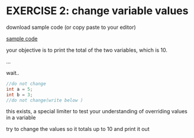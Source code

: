 # EXERCISE 2: change variable values

download sample code (or copy paste to your editor)

[sample code](https://github.com/playerzer0-ui/100-days-with-CSharp/blob/main/day_1/(1.5)%20EXERCISE%202/Sample.cs)

your objective is to print the total of the two variables, which is 10.

...

wait..

```csharp
//do not change
int a = 5;
int b = 3;
//do not change(write below )
```

this exists, a special limiter to test your understanding of overriding values in a variable

try to change the values so it totals up to 10 and print it out
